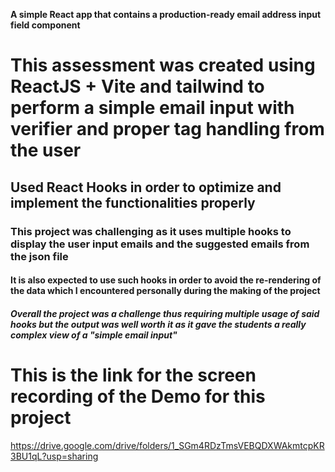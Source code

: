 **A simple React app that contains a production-ready email
address input field component**

# This assessment was created using ReactJS + Vite and tailwind to perform a simple email input with verifier and proper tag handling from the user
## Used React Hooks in order to optimize and implement the functionalities properly
### This project was challenging as it uses multiple hooks to display the user input emails and the suggested emails from the json file
#### It is also expected to use such hooks in order to avoid the re-rendering of the data which I encountered personally during the making of the project
##### Overall the project was a challenge thus requiring multiple usage of said hooks but the output was well worth it as it gave the students a really complex view of a "simple email input"

# This is the link for the screen recording of the Demo for this project

https://drive.google.com/drive/folders/1_SGm4RDzTmsVEBQDXWAkmtcpKR3BU1qL?usp=sharing 
